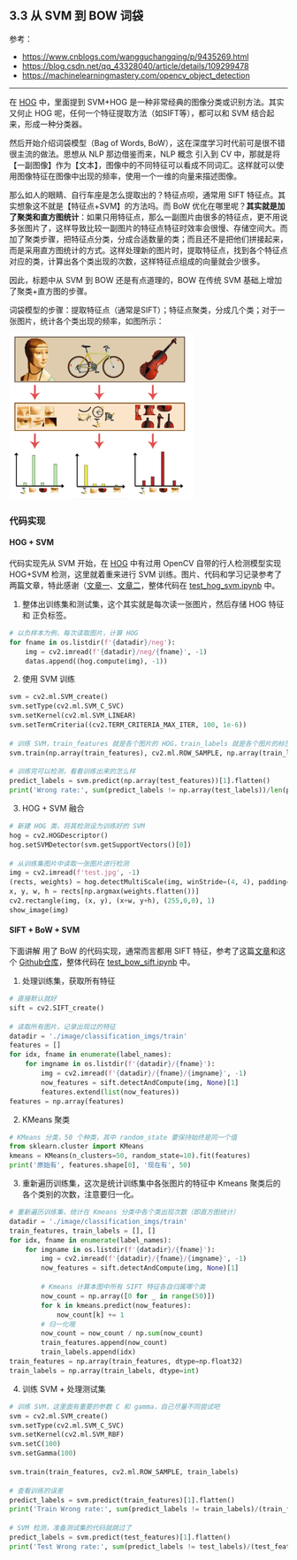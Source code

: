 ## 3.3 从 SVM 到 BOW 词袋

参考：

- https://www.cnblogs.com/wangguchangqing/p/9435269.html
- https://blog.csdn.net/qq_43328040/article/details/109299478
- https://machinelearningmastery.com/opencv_object_detection

---

在 [HOG](./2.3.md) 中，里面提到 SVM+HOG 是一种非常经典的图像分类或识别方法。其实又何止 HOG 呢，任何一个特征提取方法（如SIFT等），都可以和 SVM 结合起来，形成一种分类器。

然后开始介绍词袋模型（Bag of Words, BoW），这在深度学习时代前可是很不错很主流的做法。思想从 NLP 那边借鉴而来，NLP 概念 引入到 CV 中，那就是将【一副图像】作为【文本】，图像中的不同特征可以看成不同词汇。这样就可以使用图像特征在图像中出现的频率，使用一个一维的向量来描述图像。

那么如人的眼睛、自行车座是怎么提取出的？特征点呗，通常用 SIFT 特征点。其实想象这不就是【特征点+SVM】的方法吗。而 BoW 优化在哪里呢？**其实就是加了聚类和直方图统计**：如果只用特征点，那么一副图片由很多的特征点，更不用说多张图片了，这样导致比较一副图片的特征点特征时效率会很慢、存储空间大。而加了聚类步骤，把特征点分类，分成合适数量的类；而且还不是把他们拼接起来，而是采用直方图统计的方式。这样处理新的图片时，提取特征点，找到各个特征点对应的类，计算出各个类出现的次数，这样特征点组成的向量就会少很多。

因此，标题中从 SVM 到 BOW 还是有点道理的，BOW 在传统 SVM 基础上增加了聚类+直方图的步骤。

词袋模型的步骤：提取特征点（通常是SIFT）；特征点聚类，分成几个类；对于一张图片，统计各个类出现的频率，如图所示：

![1721742837866](image/3.3/1721742837866.png)

### 代码实现

#### HOG + SVM
代码实现先从 SVM 开始，在 [HOG](./2.3.md) 中有过用 OpenCV 自带的行人检测模型实现 HOG+SVM 检测，这里就着重来进行 SVM 训练。图片、代码和学习记录参考了两篇文章，特此感谢（[文章一](https://blog.csdn.net/qq_43328040/article/details/109299478)、[文章二](https://machinelearningmastery.com/opencv_object_detection/)，整体代码在 [test_hog_svm.ipynb](code/test_hog_svm.ipynb) 中。

1. 整体出训练集和测试集，这个其实就是每次读一张图片，然后存储 HOG 特征 和 正负标签。
```python
# 以负样本为例，每次读取图片，计算 HOG
for fname in os.listdir(f'{datadir}/neg'):
    img = cv2.imread(f'{datadir}/neg/{fname}', -1)
    datas.append((hog.compute(img), -1))
```

2. 使用 SVM 训练
```python
svm = cv2.ml.SVM_create()
svm.setType(cv2.ml.SVM_C_SVC)
svm.setKernel(cv2.ml.SVM_LINEAR)
svm.setTermCriteria((cv2.TERM_CRITERIA_MAX_ITER, 100, 1e-6))

# 训练 SVM，train_features 就是各个图片的 HOG，train_labels 就是各个图片的标签
svm.train(np.array(train_features), cv2.ml.ROW_SAMPLE, np.array(train_labels))

# 训练完可以检测，看看训练出来的怎么样
predict_labels = svm.predict(np.array(test_features))[1].flatten()
print('Wrong rate:', sum(predict_labels != np.array(test_labels))/len(predict_labels))
```

3. HOG + SVM 融合
```python
# 新建 HOG 类，将其检测设为训练好的 SVM
hog = cv2.HOGDescriptor()
hog.setSVMDetector(svm.getSupportVectors()[0])

# 从训练集图片中读取一张图片进行检测
img = cv2.imread(f'test.jpg', -1)
(rects, weights) = hog.detectMultiScale(img, winStride=(4, 4), padding=(8, 8), scale=1.05)
x, y, w, h = rects[np.argmax(weights.flatten())]
cv2.rectangle(img, (x, y), (x+w, y+h), (255,0,0), 1)
show_image(img)
```

#### SIFT + BoW + SVM
下面讲解 用了 BoW 的代码实现，通常而言都用 SIFT 特征，参考了这篇[文章](https://www.cnblogs.com/wangguchangqing/p/9435269.html)和这个 [Github仓库](https://github.com/gurkandemir/Bag-of-Visual-Words)，整体代码在 [test_bow_sift.ipynb](code/test_bow.ipynb) 中。

1. 处理训练集，获取所有特征
```python
# 直接默认就好
sift = cv2.SIFT_create()

# 读取所有图片，记录出现过的特征
datadir = './image/classification_imgs/train'
features = []
for idx, fname in enumerate(label_names):
    for imgname in os.listdir(f'{datadir}/{fname}'):
        img = cv2.imread(f'{datadir}/{fname}/{imgname}', -1)
        now_features = sift.detectAndCompute(img, None)[1]
        features.extend(list(now_features))
features = np.array(features)
```

2. KMeans 聚类
```python
# KMeans 分类，50 个种类，其中 random_state 要保持始终是同一个值
from sklearn.cluster import KMeans
kmeans = KMeans(n_clusters=50, random_state=10).fit(features)
print('原始有', features.shape[0], '现在有', 50)
```

3. 重新遍历训练集，这次是统计训练集中各张图片的特征中 Kmeans 聚类后的各个类别的次数，注意要归一化。
```python
# 重新遍历训练集，统计在 Kmeans 分类中各个类出现次数（即直方图统计）
datadir = './image/classification_imgs/train'
train_features, train_labels = [], []
for idx, fname in enumerate(label_names):
    for imgname in os.listdir(f'{datadir}/{fname}'):
        img = cv2.imread(f'{datadir}/{fname}/{imgname}', -1)
        now_features = sift.detectAndCompute(img, None)[1]

        # Kmeans 计算本图中所有 SIFT 特征各自归属哪个类
        now_count = np.array([0 for _ in range(50)])
        for k in kmeans.predict(now_features):
            now_count[k] += 1
        # 归一化哦
        now_count = now_count / np.sum(now_count)
        train_features.append(now_count)
        train_labels.append(idx)
train_features = np.array(train_features, dtype=np.float32)
train_labels = np.array(train_labels, dtype=int)
```

4. 训练 SVM + 处理测试集
```python
# 训练 SVM，这里面有重要的参数 C 和 gamma，自己尽量不同尝试吧
svm = cv2.ml.SVM_create()
svm.setType(cv2.ml.SVM_C_SVC)
svm.setKernel(cv2.ml.SVM_RBF)
svm.setC(100)
svm.setGamma(100)

svm.train(train_features, cv2.ml.ROW_SAMPLE, train_labels)

# 查看训练的误差
predict_labels = svm.predict(train_features)[1].flatten()
print('Train Wrong rate:', sum(predict_labels != train_labels)/(train_features.shape[0]))

# SVM 检测，准备测试集的代码就跳过了
predict_labels = svm.predict(test_features)[1].flatten()
print('Test Wrong rate:', sum(predict_labels != test_labels)/(test_features.shape[0]))
```